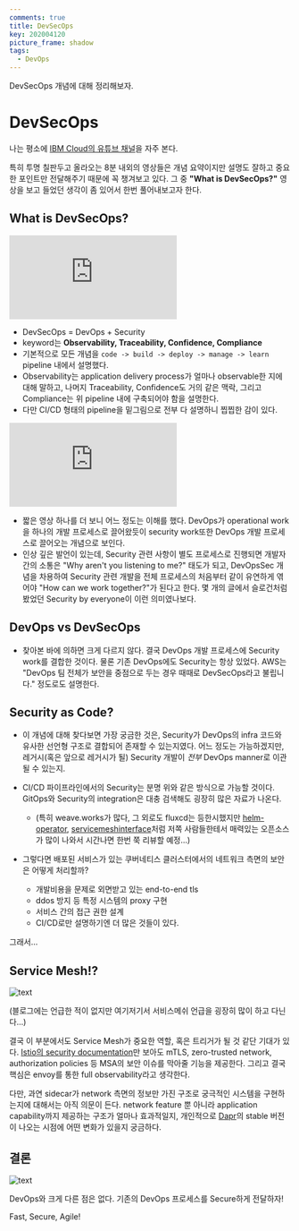 ```yaml
---
comments: true
title: DevSecOps
key: 202004120
picture_frame: shadow
tags:
  - DevOps
---
```


DevSecOps 개념에 대해 정리해보자.

<!--more-->

# DevSecOps

나는 평소에 [IBM Cloud의 유튜브 채널](https://www.youtube.com/user/IBMCloud)을 자주 본다.

특히 투명 칠판두고 올라오는 8분 내외의 영상들은 개념 요약이지만 설명도 잘하고 중요한 포인트만 전달해주기 때문에 꼭 챙겨보고 있다. 그 중 **"What is DevSecOps?"** 영상을 보고 들었던 생각이 좀 있어서 한번 풀어내보고자 한다.

## What is DevSecOps? 

<iframe
src="https://www.youtube.com/embed/J73MELGF6u0"
frameborder="0"
allow="accelerometer; autoplay; encrypted-media; gyroscope; picture-in-picture"
allowfullscreen
></iframe>

- DevSecOps = DevOps + Security
- keyword는 **Observability, Traceability, Confidence, Compliance**
- 기본적으로 모든 개념을 `code -> build -> deploy -> manage -> learn` pipeline 내에서 설명했다. 
- Observability는 application delivery process가 얼마나 observable한 지에 대해 말하고, 나머지 Traceability, Confidence도 거의 같은 맥락, 그리고 Compliance는 위 pipeline 내에 구축되어야 함을 설명한다.
- 다만 CI/CD 형태의 pipeline을 밑그림으로 전부 다 설명하니 찝찝한 감이 있다.

<iframe
src="https://www.youtube.com/embed/6l0RYbXd86k"
frameborder="0"
allow="accelerometer; autoplay; encrypted-media; gyroscope; picture-in-picture"
allowfullscreen
></iframe>

- 짧은 영상 하나를 더 보니 어느 정도는 이해를 했다. DevOps가 operational work을 하나의 개발 프로세스로 끌어왔듯이 security work또한 DevOps 개발 프로세스로 끌어오는 개념으로 보인다.
- 인상 깊은 발언이 있는데, Security 관련 사항이 별도 프로세스로 진행되면 개발자간의 소통은 "Why aren't you listening to me?" 태도가 되고, DevOpsSec 개념을 차용하여 Security 관련 개발을 전체 프로세스의 처음부터 같이 유연하게 엮어야 "How can we work together?"가 된다고 한다. 몇 개의 글에서 슬로건처럼 봤었던 Security by everyone이 이런 의미였나보다.

## DevOps vs DevSecOps

- 찾아본 바에 의하면 크게 다르지 않다. 결국 DevOps 개발 프로세스에 Security work를 결합한 것이다. 물론 기존 DevOps에도 Security는 항상 있었다. AWS는 "DevOps 팀 전체가 보안을 중점으로 두는 경우 때때로 DevSecOps라고 불립니다." 정도로도 설명한다.

## Security as Code?

- 이 개념에 대해 찾다보면 가장 궁금한 것은, Security가 DevOps의 infra 코드와 유사한 선언형 구조로 결합되어  존재할 수 있는지였다. 어느 정도는 가능하겠지만, 레거시(혹은 앞으로 레거시가 될) Security 개발이 *전부* DevOps manner로 이관될 수 있는지.
- CI/CD 파이프라인에서의 Security는 분명 위와 같은 방식으로 가능할 것이다. GitOps와 Security의 integration은 대충 검색해도 굉장히 많은 자료가 나온다.
  - (특히 weave.works가 많다, 그 외로도 fluxcd는 등한시했지만 [helm-operator](https://github.com/fluxcd/helm-operator), [servicemeshinterface](https://github.com/servicemeshinterface/smi-spec)처럼 저쪽 사람들한테서 매력있는 오픈소스가 많이 나와서 시간나면 한번 쭉 리뷰할 예정...)

- 그렇다면 배포된 서비스가 있는 쿠버네티스 클러스터에서의 네트워크 측면의 보안은 어떻게 처리할까? 
  - 개발비용을 문제로 외면받고 있는 end-to-end tls
  - ddos 방지 등 특정 시스템의 proxy 구현
  - 서비스 간의 접근 권한 설계
  - CI/CD로만 설명하기엔 더 많은 것들이 있다.

그래서...

## Service Mesh!?

![text](https://d33wubrfki0l68.cloudfront.net/1369cff9a50c46b58834dbfc302a6cda35548adf/e8abc/images/blog/2018-06-05-11-ways-not-to-get-hacked/service-mesh-@sebiwicb.png)

(블로그에는 언급한 적이 없지만 여기저기서 서비스메쉬 언급을 굉장히 많이 하고 다닌다...)

결국 이 부분에서도 Service Mesh가 중요한 역할, 혹은 트리거가 될 것 같단 기대가 있다.
[Istio의 security documentation](https://istio.io/docs/concepts/security/)만 보아도 mTLS, zero-trusted network, authorization policies 등 MSA의 보안 이슈를 막아줄 기능을 제공한다.
그리고 결국 핵심은 envoy를 통한 full observability라고 생각한다.

다만, 과연 sidecar가 network 측면의 정보만 가진 구조로 궁극적인 시스템을 구현하는지에 대해서는 아직 의문이 든다.
network feature 뿐 아니라 application capability까지 제공하는 구조가 얼마나 효과적일지, 개인적으로 [Dapr](https://github.com/dapr/dapr)의 stable 버전이 나오는 시점에 어떤 변화가 있을지 궁금하다.

## 결론

![text](https://www.viva64.com/media/docx/blog/0710_DevOps_vs_DevSecOps/image1_thm_intoblank_1200x630.png)

DevOps와 크게 다른 점은 없다. 기존의 DevOps 프로세스를 Secure하게 전달하자!

Fast, Secure, Agile!

